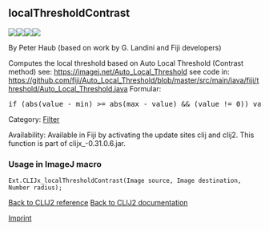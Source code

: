 ## localThresholdContrast
<img src="images/mini_empty_logo.png"/><img src="images/mini_empty_logo.png"/><img src="images/mini_clijx_logo.png"/><img src="images/mini_empty_logo.png"/>

By Peter Haub (based on work by G. Landini and Fiji developers)

Computes the local threshold based on 
 Auto Local Threshold (Contrast method) see: https://imagej.net/Auto_Local_Threshold 
 see code in: 
 https://github.com/fiji/Auto_Local_Threshold/blob/master/src/main/java/fiji/threshold/Auto_Local_Threshold.java 
 Formular: 
<pre>if (abs(value - min) >= abs(max - value) && (value != 0)) value = 0 </pre>

Category: [Filter](https://clij.github.io/clij2-docs/reference__filter)

Availability: Available in Fiji by activating the update sites clij and clij2.
This function is part of clijx_-0.31.0.6.jar.

### Usage in ImageJ macro
```
Ext.CLIJx_localThresholdContrast(Image source, Image destination, Number radius);
```


[Back to CLIJ2 reference](https://clij.github.io/clij2-docs/reference)
[Back to CLIJ2 documentation](https://clij.github.io/clij2-docs)

[Imprint](https://clij.github.io/imprint)
